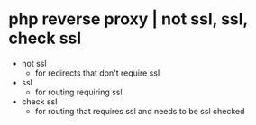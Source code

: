 # php reverse proxy | not ssl, ssl, check ssl

- not ssl
  - for redirects that don't require ssl
- ssl
  - for routing requiring ssl
- check ssl
  - for routing that requires ssl and needs to be ssl checked
